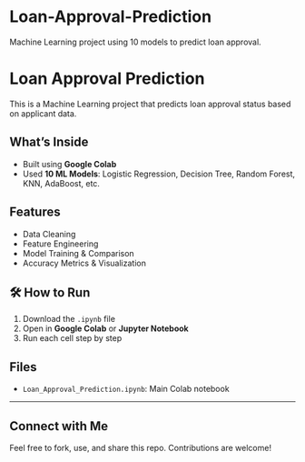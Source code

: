 # Loan-Approval-Prediction
Machine Learning project using 10 models to predict loan approval.

# Loan Approval Prediction 

This is a Machine Learning project that predicts loan approval status based on applicant data.

##  What’s Inside
- Built using **Google Colab**
- Used **10 ML Models**: Logistic Regression, Decision Tree, Random Forest, KNN, AdaBoost, etc.

##  Features
- Data Cleaning
- Feature Engineering
- Model Training & Comparison
- Accuracy Metrics & Visualization

## 🛠 How to Run
1. Download the `.ipynb` file
2. Open in **Google Colab** or **Jupyter Notebook**
3. Run each cell step by step

##  Files
- `Loan_Approval_Prediction.ipynb`: Main Colab notebook

---

##  Connect with Me
Feel free to fork, use, and share this repo. Contributions are welcome!

